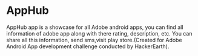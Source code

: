 # AppHub
AppHub app is a showcase for all Adobe android apps, you can find all information of adobe app along with there rating, description, etc. You can share all this information, send sms,visit play store.(Created for Adobe Android App development challenge conducted by HackerEarth).
